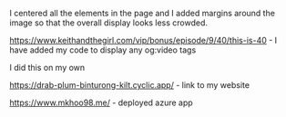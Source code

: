 I centered all the elements in the page and I added margins around the image so that the overall display looks less crowded.

https://www.keithandthegirl.com/vip/bonus/episode/9/40/this-is-40 - I have added my code to display any og:video tags

I did this on my own

https://drab-plum-binturong-kilt.cyclic.app/ - link to my website

https://www.mkhoo98.me/ - deployed azure app

